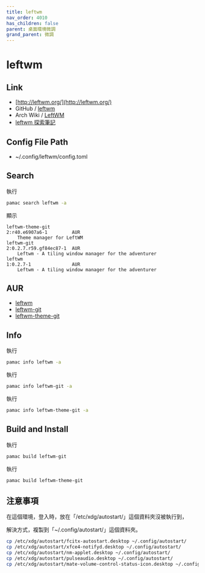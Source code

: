 ```yaml
---
title: leftwm
nav_order: 4010
has_children: false
parent: 桌面環境微調
grand_parent: 微調
---
```



# leftwm


## Link

* [http://leftwm.org/](http://leftwm.org/)
* GitHub / [leftwm](https://github.com/leftwm/leftwm)
* Arch Wiki / [LeftWM](https://wiki.archlinux.org/title/LeftWM)
* [leftwm 探索筆記](https://samwhelp.github.io/note-about-leftwm/)

## Config File Path

* ~/.config/leftwm/config.toml


## Search

執行

``` sh
pamac search leftwm -a
```

顯示

```
leftwm-theme-git                                                            2:r40.e6907a6-1         AUR
    Theme manager for LeftWM
leftwm-git                                                                  2:0.2.7.r59.gf84ec87-1  AUR
    Leftwm - A tiling window manager for the adventurer
leftwm                                                                      1:0.2.7-1               AUR
    Leftwm - A tiling window manager for the adventurer
```

## AUR

* [leftwm](https://aur.archlinux.org/packages/leftwm)
* [leftwm-git](https://aur.archlinux.org/packages/leftwm-git)
* [leftwm-theme-git](https://aur.archlinux.org/packages/leftwm-theme-git)


## Info

執行

``` sh
pamac info leftwm -a
```

執行

``` sh
pamac info leftwm-git -a
```

執行

``` sh
pamac info leftwm-theme-git -a
```

## Build and Install

執行

``` sh
pamac build leftwm-git
```

執行

``` sh
pamac build leftwm-theme-git
```


## 注意事項

在這個環境，登入時，放在「/etc/xdg/autostart/」這個資料夾沒被執行到，

解決方式，複製到「~/.config/autostart/」這個資料夾。

``` sh
cp /etc/xdg/autostart/fcitx-autostart.desktop ~/.config/autostart/
cp /etc/xdg/autostart/xfce4-notifyd.desktop ~/.config/autostart/
cp /etc/xdg/autostart/nm-applet.desktop ~/.config/autostart/
cp /etc/xdg/autostart/pulseaudio.desktop ~/.config/autostart/
cp /etc/xdg/autostart/mate-volume-control-status-icon.desktop ~/.config/autostart/
```

